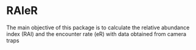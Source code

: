 # RAIeR
 The main objective of this package is to calculate the relative abundance index (RAI) and the encounter rate (eR) with data obtained from camera traps
